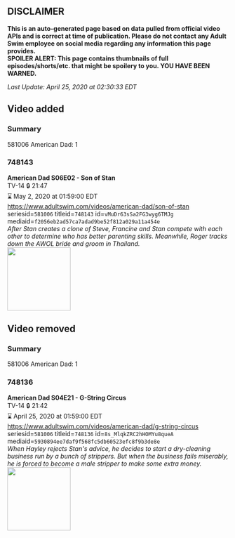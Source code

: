 ## DISCLAIMER
**This is an auto-generated page based on data pulled from official video APIs and is correct at time of publication. Please do not contact any Adult Swim employee on social media regarding any information this page provides.**  
**SPOILER ALERT: This page contains thumbnails of full episodes/shorts/etc. that might be spoilery to you. YOU HAVE BEEN WARNED.**  

_Last Update: April 25, 2020 at 02:30:33 EDT_
## Video added
### Summary
581006 American Dad: 1  
### 748143
**American Dad S06E02 - Son of Stan**  
TV-14 🔒 21:47  
⌛ May 2, 2020 at 01:59:00 EDT  
https://www.adultswim.com/videos/american-dad/son-of-stan  
seriesid=`581006` titleid=`748143` id=`vMuDr63sSa2FG3wyg6TMJg` mediaid=`f2056eb2ad57ca7adad9be52f812a029a11a454e`  
_After Stan creates a clone of Steve, Francine and Stan compete with each other to determine who has better parenting skills. Meanwhile, Roger tracks down the AWOL bride and groom in Thailand._  
<a href="https://i.cdn.turner.com/adultswim/big/image-upload/thumbnails/thumb-2_image-15289902715049.jpg"><img src="https://i.cdn.turner.com/adultswim/big/image-upload/thumbnails/thumb-2_image-15289902715049.jpg" height="144px" /></a>
## Video removed
### Summary
581006 American Dad: 1  
### 748136
**American Dad S04E21 - G-String Circus**  
TV-14 🔒 21:42  
⌛ April 25, 2020 at 01:59:00 EDT  
https://www.adultswim.com/videos/american-dad/g-string-circus  
seriesid=`581006` titleid=`748136` id=`8s_MlqkZRC2hHOMYu8queA` mediaid=`5930894ee7daf9f568fc5db60523efc8f9b3de8e`  
_When Hayley rejects Stan's advice, he decides to start a dry-cleaning business run by a bunch of strippers. But when the business fails miserably, he is forced to become a male stripper to make some extra money._  
<a href="https://i.cdn.turner.com/adultswim/big/image-upload/thumbnails/thumb-2_image-15282987043288.jpg"><img src="https://i.cdn.turner.com/adultswim/big/image-upload/thumbnails/thumb-2_image-15282987043288.jpg" height="144px" /></a>
